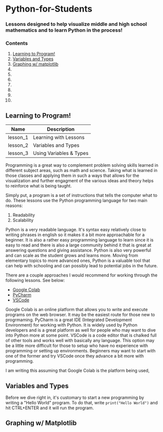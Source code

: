 # Python-for-Students
### Lessons designed to help visualize middle and high school mathematics and to learn Python in the process!

### Contents
1. [Learning to Program!](##Learning-to-Program!)
2. [Variables and Types](##Variables-and-Types)
3. [Graphing w/ matplotlib](##Graphing-w/-Matplotlib)
4. 
5. 
6. 
7. 
8. 
9. 
10. 

## Learning to Program!

|   Name   |       Description       |
|----------|-------------------------|
| lesson_1 | Learning with Lessons   |
| lesson_2 | Variables and Types     |
| lesson_3 | Using Variables & Types |

Programming is a great way to complement problem solving skills learned in different subject areas, such as math and science. Taking what is learned in those classes and applying them in such a ways that allows for the visualization and further engagment of the various ideas and theory helps to reinforce what is being taught.

Simply put, a program is a set of instructions that tells the computer what to do. These lessons use the Python programming language for two main reasons:

1. Readability
2. Scalability

Python is a very readable language. It's syntax easy relatively close to writing phrases in english so it makes it a bit more approachable for a beginner. It is also a rather easy programming language to learn since it is easy to read and there is also a large community behind it that is great at answering questions and giving assistance. Python is also very powerful and can scale as the student grows and learns more. Moving from elementary topics to more advanced ones, Python is a valuable tool that can help with schooling and can possibly lead to potential jobs in the future.

There are a couple approaches I would recommend for working through the following lessons. See below:
- [Google Colab](https://colab.research.google.com/)
- [PyCharm](https://www.jetbrains.com/pycharm/)
- [VSCode](https://code.visualstudio.com/)

Google Colab is an online platform that allows you to write and execute programs on the web browser. It may be the easiest route for those new to progrmaming. PyCharm is a great IDE (Integrated Development Environment) for working with Python. It is widely used by Python developers and is a great platform as well for people who may want to dive into Python more at some point. VSCode is a code editor that is chalked full of other tools and works well with basically any language. This option may be a little more difficult for those to setup who have no experience with programming or setting up environments. Beginners may want to start with one of the former and try VSCode once they advance a bit more with programming.

I am writing this assuming that Google Colab is the platform being used, 

## Variables and Types

Before we dive right in, it's customary to start a new programming by writing a "Hello World" program. To do that, write `print("Hello World")` and hit CTRL+ENTER and it will run the program.

## Graphing w/ Matplotlib